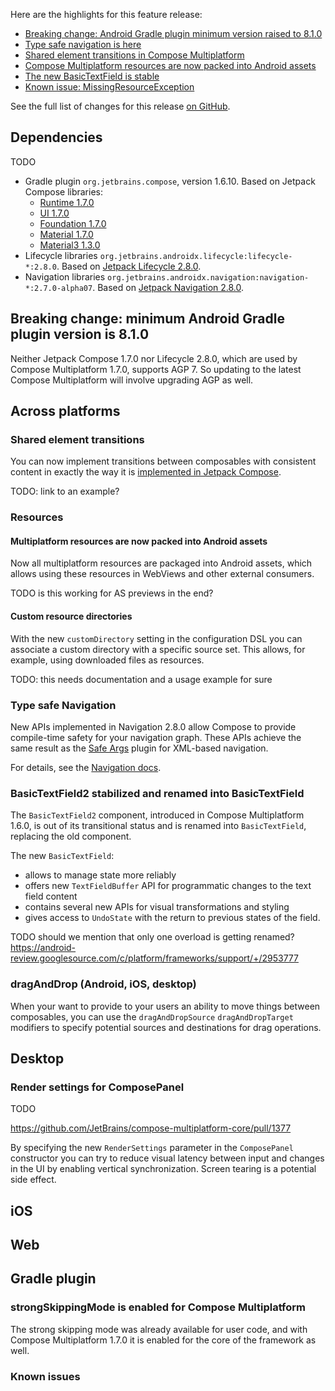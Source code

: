 [//]: # (title: What's new in Compose Multiplatform 1.7.0-beta01)

Here are the highlights for this feature release:

* [Breaking change: Android Gradle plugin minimum version raised to 8.1.0](#breaking-change-minimum-android-gradle-plugin-version-is-8-1-0)
* [Type safe navigation is here](#type-safe-navigation)
* [Shared element transitions in Compose Multiplatform](#shared-element-transitions)
* [Compose Multiplatform resources are now packed into Android assets](#multiplatform-resources-are-now-packed-into-android-assets)
* [The new BasicTextField is stable](#basictextfield2-stabilized-and-renamed-into-basictextfield)
* [Known issue: MissingResourceException](#known-issues)

See the full list of changes for this release [on GitHub](https://github.com/JetBrains/compose-multiplatform/blob/master/CHANGELOG.md#170-beta01-august-2024). 

## Dependencies

TODO

* Gradle plugin `org.jetbrains.compose`, version 1.6.10. Based on Jetpack Compose libraries:
  * [Runtime 1.7.0](https://developer.android.com/jetpack/androidx/releases/compose-runtime#1.7.0)
  * [UI 1.7.0](https://developer.android.com/jetpack/androidx/releases/compose-ui#1.7.0)
  * [Foundation 1.7.0](https://developer.android.com/jetpack/androidx/releases/compose-foundation#1.7.0)
  * [Material 1.7.0](https://developer.android.com/jetpack/androidx/releases/compose-material#1.7.0)
  * [Material3 1.3.0](https://developer.android.com/jetpack/androidx/releases/compose-material3#1.3.0)
* Lifecycle libraries `org.jetbrains.androidx.lifecycle:lifecycle-*:2.8.0`. Based on [Jetpack Lifecycle 2.8.0](https://developer.android.com/jetpack/androidx/releases/lifecycle#2.8.0).
* Navigation libraries `org.jetbrains.androidx.navigation:navigation-*:2.7.0-alpha07`. Based on [Jetpack Navigation 2.8.0](https://developer.android.com/jetpack/androidx/releases/navigation#2.8.0).

## Breaking change: minimum Android Gradle plugin version is 8.1.0

Neither Jetpack Compose 1.7.0 nor Lifecycle 2.8.0, which are used by Compose Multiplatform 1.7.0, supports AGP 7.
So updating to the latest Compose Multiplatform will involve upgrading AGP as well.

## Across platforms

### Shared element transitions

You can now implement transitions between composables with consistent content in exactly the way it is [implemented
in Jetpack Compose](https://developer.android.com/develop/ui/compose/animation/shared-elements).

TODO: link to an example?

### Resources

#### Multiplatform resources are now packed into Android assets

Now all multiplatform resources are packaged into Android assets, which allows using these resources in WebViews and other
external consumers.

TODO is this working for AS previews in the end?

#### Custom resource directories

With the new `customDirectory` setting in the configuration DSL you can associate a custom directory with a specific source
set. This allows, for example, using downloaded files as resources.

TODO: this needs documentation and a usage example for sure

### Type safe Navigation

New APIs implemented in Navigation 2.8.0 allow Compose to provide compile-time safety for your navigation graph.
These APIs achieve the same result as the [Safe Args](https://developer.android.com/guide/navigation/use-graph/pass-data#Safe-args)
plugin for XML-based navigation.

For details, see the [Navigation docs](https://developer.android.com/guide/navigation/design/type-safety).

### BasicTextField2 stabilized and renamed into BasicTextField

The `BasicTextField2` component, introduced in Compose Multiplatform 1.6.0, is out of its transitional status and is renamed
into `BasicTextField`, replacing the old component.

The new `BasicTextField`:
* allows to manage state more reliably
* offers new `TextFieldBuffer` API for programmatic changes to the text field content 
* contains several new APIs for visual transformations and styling
* gives access to `UndoState` with the return to previous states of the field.

TODO should we mention that only one overload is getting renamed? https://android-review.googlesource.com/c/platform/frameworks/support/+/2953777

### dragAndDrop (Android, iOS, desktop)

When your want to provide to your users an ability to move things between composables, you can use the `dragAndDropSource`
`dragAndDropTarget` modifiers to specify potential sources and destinations for drag operations.

## Desktop

### Render settings for ComposePanel

TODO

https://github.com/JetBrains/compose-multiplatform-core/pull/1377

By specifying the new `RenderSettings` parameter in the `ComposePanel` constructor you can try to reduce visual latency
between input and changes in the UI by enabling vertical synchronization. Screen tearing is a potential side effect.

## iOS

## Web

## Gradle plugin

### strongSkippingMode is enabled for Compose Multiplatform

The strong skipping mode was already available for user code, and with Compose Multiplatform 1.7.0 it is enabled for
the core of the framework as well.

### Known issues